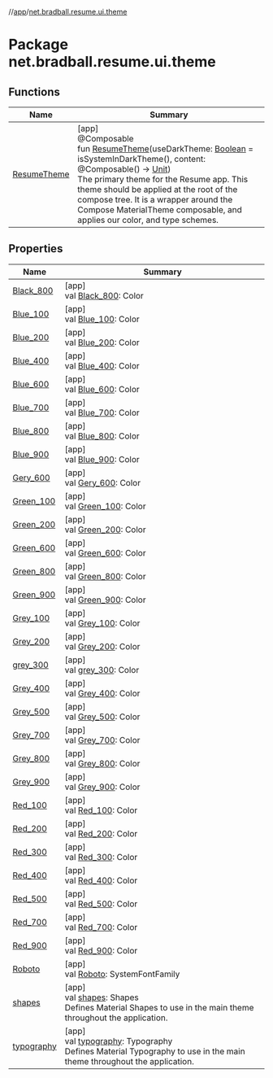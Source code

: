 //[app](../../index.md)/[net.bradball.resume.ui.theme](index.md)

# Package net.bradball.resume.ui.theme

## Functions

| Name | Summary |
|---|---|
| [ResumeTheme](-resume-theme.md) | [app]<br>@Composable<br>fun [ResumeTheme](-resume-theme.md)(useDarkTheme: [Boolean](https://kotlinlang.org/api/latest/jvm/stdlib/kotlin/-boolean/index.html) = isSystemInDarkTheme(), content: @Composable() -&gt; [Unit](https://kotlinlang.org/api/latest/jvm/stdlib/kotlin/-unit/index.html))<br>The primary theme for the Resume app. This theme should be applied at the root of the compose tree. It is a wrapper around the Compose MaterialTheme composable, and applies our color, and type schemes. |

## Properties

| Name | Summary |
|---|---|
| [Black_800](-black_800.md) | [app]<br>val [Black_800](-black_800.md): Color |
| [Blue_100](-blue_100.md) | [app]<br>val [Blue_100](-blue_100.md): Color |
| [Blue_200](-blue_200.md) | [app]<br>val [Blue_200](-blue_200.md): Color |
| [Blue_400](-blue_400.md) | [app]<br>val [Blue_400](-blue_400.md): Color |
| [Blue_600](-blue_600.md) | [app]<br>val [Blue_600](-blue_600.md): Color |
| [Blue_700](-blue_700.md) | [app]<br>val [Blue_700](-blue_700.md): Color |
| [Blue_800](-blue_800.md) | [app]<br>val [Blue_800](-blue_800.md): Color |
| [Blue_900](-blue_900.md) | [app]<br>val [Blue_900](-blue_900.md): Color |
| [Gery_600](-gery_600.md) | [app]<br>val [Gery_600](-gery_600.md): Color |
| [Green_100](-green_100.md) | [app]<br>val [Green_100](-green_100.md): Color |
| [Green_200](-green_200.md) | [app]<br>val [Green_200](-green_200.md): Color |
| [Green_600](-green_600.md) | [app]<br>val [Green_600](-green_600.md): Color |
| [Green_800](-green_800.md) | [app]<br>val [Green_800](-green_800.md): Color |
| [Green_900](-green_900.md) | [app]<br>val [Green_900](-green_900.md): Color |
| [Grey_100](-grey_100.md) | [app]<br>val [Grey_100](-grey_100.md): Color |
| [Grey_200](-grey_200.md) | [app]<br>val [Grey_200](-grey_200.md): Color |
| [grey_300](grey_300.md) | [app]<br>val [grey_300](grey_300.md): Color |
| [Grey_400](-grey_400.md) | [app]<br>val [Grey_400](-grey_400.md): Color |
| [Grey_500](-grey_500.md) | [app]<br>val [Grey_500](-grey_500.md): Color |
| [Grey_700](-grey_700.md) | [app]<br>val [Grey_700](-grey_700.md): Color |
| [Grey_800](-grey_800.md) | [app]<br>val [Grey_800](-grey_800.md): Color |
| [Grey_900](-grey_900.md) | [app]<br>val [Grey_900](-grey_900.md): Color |
| [Red_100](-red_100.md) | [app]<br>val [Red_100](-red_100.md): Color |
| [Red_200](-red_200.md) | [app]<br>val [Red_200](-red_200.md): Color |
| [Red_300](-red_300.md) | [app]<br>val [Red_300](-red_300.md): Color |
| [Red_400](-red_400.md) | [app]<br>val [Red_400](-red_400.md): Color |
| [Red_500](-red_500.md) | [app]<br>val [Red_500](-red_500.md): Color |
| [Red_700](-red_700.md) | [app]<br>val [Red_700](-red_700.md): Color |
| [Red_900](-red_900.md) | [app]<br>val [Red_900](-red_900.md): Color |
| [Roboto](-roboto.md) | [app]<br>val [Roboto](-roboto.md): SystemFontFamily |
| [shapes](shapes.md) | [app]<br>val [shapes](shapes.md): Shapes<br>Defines Material Shapes to use in the main theme throughout the application. |
| [typography](typography.md) | [app]<br>val [typography](typography.md): Typography<br>Defines Material Typography to use in the main theme throughout the application. |
